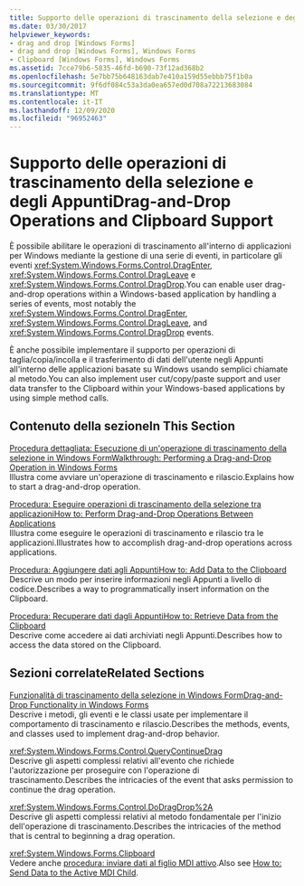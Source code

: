 ```yaml
---
title: Supporto delle operazioni di trascinamento della selezione e degli Appunti
ms.date: 03/30/2017
helpviewer_keywords:
- drag and drop [Windows Forms]
- drag and drop [Windows Forms], Windows Forms
- Clipboard [Windows Forms], Windows Forms
ms.assetid: 7cce79b6-5835-46fd-b690-73f12ad368b2
ms.openlocfilehash: 5e7bb75b648163dab7e410a159d55ebbb75f1b0a
ms.sourcegitcommit: 9f6df084c53a3da0ea657ed0d708a72213683084
ms.translationtype: MT
ms.contentlocale: it-IT
ms.lasthandoff: 12/09/2020
ms.locfileid: "96952463"
---
```

# <a name="drag-and-drop-operations-and-clipboard-support"></a><span data-ttu-id="c7b98-102">Supporto delle operazioni di trascinamento della selezione e degli Appunti</span><span class="sxs-lookup"><span data-stu-id="c7b98-102">Drag-and-Drop Operations and Clipboard Support</span></span>
<span data-ttu-id="c7b98-103">È possibile abilitare le operazioni di trascinamento all'interno di applicazioni per Windows mediante la gestione di una serie di eventi, in particolare gli eventi <xref:System.Windows.Forms.Control.DragEnter>, <xref:System.Windows.Forms.Control.DragLeave> e <xref:System.Windows.Forms.Control.DragDrop>.</span><span class="sxs-lookup"><span data-stu-id="c7b98-103">You can enable user drag-and-drop operations within a Windows-based application by handling a series of events, most notably the <xref:System.Windows.Forms.Control.DragEnter>, <xref:System.Windows.Forms.Control.DragLeave>, and <xref:System.Windows.Forms.Control.DragDrop> events.</span></span>  
  
 <span data-ttu-id="c7b98-104">È anche possibile implementare il supporto per operazioni di taglia/copia/incolla e il trasferimento di dati dell'utente negli Appunti all'interno delle applicazioni basate su Windows usando semplici chiamate al metodo.</span><span class="sxs-lookup"><span data-stu-id="c7b98-104">You can also implement user cut/copy/paste support and user data transfer to the Clipboard within your Windows-based applications by using simple method calls.</span></span>  
  
## <a name="in-this-section"></a><span data-ttu-id="c7b98-105">Contenuto della sezione</span><span class="sxs-lookup"><span data-stu-id="c7b98-105">In This Section</span></span>  
 [<span data-ttu-id="c7b98-106">Procedura dettagliata: Esecuzione di un'operazione di trascinamento della selezione in Windows Form</span><span class="sxs-lookup"><span data-stu-id="c7b98-106">Walkthrough: Performing a Drag-and-Drop Operation in Windows Forms</span></span>](walkthrough-performing-a-drag-and-drop-operation-in-windows-forms.md)  
 <span data-ttu-id="c7b98-107">Illustra come avviare un'operazione di trascinamento e rilascio.</span><span class="sxs-lookup"><span data-stu-id="c7b98-107">Explains how to start a drag-and-drop operation.</span></span>  
  
 [<span data-ttu-id="c7b98-108">Procedura: Eseguire operazioni di trascinamento della selezione tra applicazioni</span><span class="sxs-lookup"><span data-stu-id="c7b98-108">How to: Perform Drag-and-Drop Operations Between Applications</span></span>](how-to-perform-drag-and-drop-operations-between-applications.md)  
 <span data-ttu-id="c7b98-109">Illustra come eseguire le operazioni di trascinamento e rilascio tra le applicazioni.</span><span class="sxs-lookup"><span data-stu-id="c7b98-109">Illustrates how to accomplish drag-and-drop operations across applications.</span></span>  
  
 [<span data-ttu-id="c7b98-110">Procedura: Aggiungere dati agli Appunti</span><span class="sxs-lookup"><span data-stu-id="c7b98-110">How to: Add Data to the Clipboard</span></span>](how-to-add-data-to-the-clipboard.md)  
 <span data-ttu-id="c7b98-111">Descrive un modo per inserire informazioni negli Appunti a livello di codice.</span><span class="sxs-lookup"><span data-stu-id="c7b98-111">Describes a way to programmatically insert information on the Clipboard.</span></span>  
  
 [<span data-ttu-id="c7b98-112">Procedura: Recuperare dati dagli Appunti</span><span class="sxs-lookup"><span data-stu-id="c7b98-112">How to: Retrieve Data from the Clipboard</span></span>](how-to-retrieve-data-from-the-clipboard.md)  
 <span data-ttu-id="c7b98-113">Descrive come accedere ai dati archiviati negli Appunti.</span><span class="sxs-lookup"><span data-stu-id="c7b98-113">Describes how to access the data stored on the Clipboard.</span></span>  
  
## <a name="related-sections"></a><span data-ttu-id="c7b98-114">Sezioni correlate</span><span class="sxs-lookup"><span data-stu-id="c7b98-114">Related Sections</span></span>  
 [<span data-ttu-id="c7b98-115">Funzionalità di trascinamento della selezione in Windows Form</span><span class="sxs-lookup"><span data-stu-id="c7b98-115">Drag-and-Drop Functionality in Windows Forms</span></span>](../drag-and-drop-functionality-in-windows-forms.md)  
 <span data-ttu-id="c7b98-116">Descrive i metodi, gli eventi e le classi usate per implementare il comportamento di trascinamento e rilascio.</span><span class="sxs-lookup"><span data-stu-id="c7b98-116">Describes the methods, events, and classes used to implement drag-and-drop behavior.</span></span>  
  
 <xref:System.Windows.Forms.Control.QueryContinueDrag>  
 <span data-ttu-id="c7b98-117">Descrive gli aspetti complessi relativi all'evento che richiede l'autorizzazione per proseguire con l'operazione di trascinamento.</span><span class="sxs-lookup"><span data-stu-id="c7b98-117">Describes the intricacies of the event that asks permission to continue the drag operation.</span></span>  
  
 <xref:System.Windows.Forms.Control.DoDragDrop%2A>  
 <span data-ttu-id="c7b98-118">Descrive gli aspetti complessi relativi al metodo fondamentale per l'inizio dell'operazione di trascinamento.</span><span class="sxs-lookup"><span data-stu-id="c7b98-118">Describes the intricacies of the method that is central to beginning a drag operation.</span></span>  
  
 <xref:System.Windows.Forms.Clipboard>  
 <span data-ttu-id="c7b98-119">Vedere anche [procedura: inviare dati al figlio MDI attivo](how-to-send-data-to-the-active-mdi-child.md).</span><span class="sxs-lookup"><span data-stu-id="c7b98-119">Also see [How to: Send Data to the Active MDI Child](how-to-send-data-to-the-active-mdi-child.md).</span></span>
